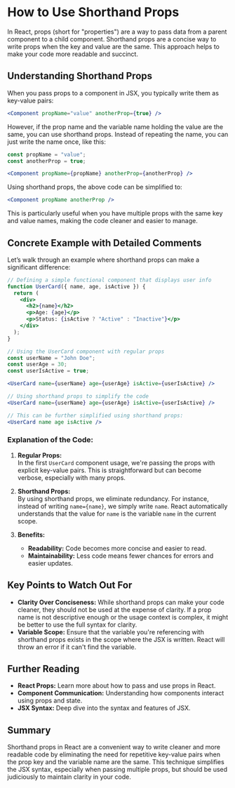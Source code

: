 # How to Use Shorthand Props

In React, props (short for "properties") are a way to pass data from a parent component to a child component. Shorthand props are a concise way to write props when the key and value are the same. This approach helps to make your code more readable and succinct.

## Understanding Shorthand Props

When you pass props to a component in JSX, you typically write them as key-value pairs:

```jsx
<Component propName="value" anotherProp={true} />
```

However, if the prop name and the variable name holding the value are the same, you can use shorthand props. Instead of repeating the name, you can just write the name once, like this:

```jsx
const propName = "value";
const anotherProp = true;

<Component propName={propName} anotherProp={anotherProp} />
```

Using shorthand props, the above code can be simplified to:

```jsx
<Component propName anotherProp />
```

This is particularly useful when you have multiple props with the same key and value names, making the code cleaner and easier to manage.

## Concrete Example with Detailed Comments

Let’s walk through an example where shorthand props can make a significant difference:

```jsx
// Defining a simple functional component that displays user info
function UserCard({ name, age, isActive }) {
  return (
    <div>
      <h2>{name}</h2>
      <p>Age: {age}</p>
      <p>Status: {isActive ? "Active" : "Inactive"}</p>
    </div>
  );
}

// Using the UserCard component with regular props
const userName = "John Doe";
const userAge = 30;
const userIsActive = true;

<UserCard name={userName} age={userAge} isActive={userIsActive} />

// Using shorthand props to simplify the code
<UserCard name={userName} age={userAge} isActive={userIsActive} />

// This can be further simplified using shorthand props:
<UserCard name age isActive />
```

### Explanation of the Code:
1. **Regular Props:**  
   In the first `UserCard` component usage, we're passing the props with explicit key-value pairs. This is straightforward but can become verbose, especially with many props.
  
2. **Shorthand Props:**  
   By using shorthand props, we eliminate redundancy. For instance, instead of writing `name={name}`, we simply write `name`. React automatically understands that the value for `name` is the variable `name` in the current scope.

3. **Benefits:**  
   - **Readability:** Code becomes more concise and easier to read.
   - **Maintainability:** Less code means fewer chances for errors and easier updates.

## Key Points to Watch Out For

- **Clarity Over Conciseness:** While shorthand props can make your code cleaner, they should not be used at the expense of clarity. If a prop name is not descriptive enough or the usage context is complex, it might be better to use the full syntax for clarity.
- **Variable Scope:** Ensure that the variable you're referencing with shorthand props exists in the scope where the JSX is written. React will throw an error if it can't find the variable.

## Further Reading

- **React Props:** Learn more about how to pass and use props in React.
- **Component Communication:** Understanding how components interact using props and state.
- **JSX Syntax:** Deep dive into the syntax and features of JSX.

## Summary

Shorthand props in React are a convenient way to write cleaner and more readable code by eliminating the need for repetitive key-value pairs when the prop key and the variable name are the same. This technique simplifies the JSX syntax, especially when passing multiple props, but should be used judiciously to maintain clarity in your code.